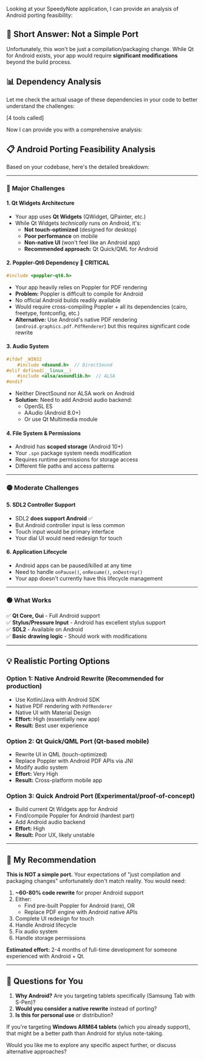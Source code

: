 Looking at your SpeedyNote application, I can provide an analysis of Android porting feasibility:

## 🔴 **Short Answer: Not a Simple Port**

Unfortunately, this won't be just a compilation/packaging change. While Qt for Android exists, your app would require **significant modifications** beyond the build process.

## 📊 **Dependency Analysis**

Let me check the actual usage of these dependencies in your code to better understand the challenges:

[4 tools called]

Now I can provide you with a comprehensive analysis:

## 📋 **Android Porting Feasibility Analysis**

Based on your codebase, here's the detailed breakdown:

---

### 🔴 **Major Challenges**

#### 1. **Qt Widgets Architecture**

- Your app uses **Qt Widgets** (QWidget, QPainter, etc.)
- While Qt Widgets *technically* runs on Android, it's:
  - **Not touch-optimized** (designed for desktop)
  - **Poor performance** on mobile
  - **Non-native UI** (won't feel like an Android app)
  - **Recommended approach:** Qt Quick/QML for Android

#### 2. **Poppler-Qt6 Dependency** 🚨 **CRITICAL**

```cpp
#include <poppler-qt6.h>
```

- Your app heavily relies on Poppler for PDF rendering
- **Problem:** Poppler is difficult to compile for Android
- No official Android builds readily available
- Would require cross-compiling Poppler + all its dependencies (cairo, freetype, fontconfig, etc.)
- **Alternative:** Use Android's native PDF rendering (`android.graphics.pdf.PdfRenderer`) but this requires significant code rewrite

#### 3. **Audio System**

```cpp
#ifdef _WIN32
    #include <dsound.h>  // DirectSound
#elif defined(__linux__)
    #include <alsa/asoundlib.h>  // ALSA
#endif
```

- Neither DirectSound nor ALSA work on Android
- **Solution:** Need to add Android audio backend:
  - OpenSL ES
  - AAudio (Android 8.0+)
  - Or use Qt Multimedia module

#### 4. **File System & Permissions**

- Android has **scoped storage** (Android 10+)
- Your `.spn` package system needs modification
- Requires runtime permissions for storage access
- Different file paths and access patterns

---

### 🟡 **Moderate Challenges**

#### 5. **SDL2 Controller Support**

- SDL2 **does support Android** ✅
- But Android controller input is less common
- Touch input would be primary interface
- Your dial UI would need redesign for touch

#### 6. **Application Lifecycle**

- Android apps can be paused/killed at any time
- Need to handle `onPause()`, `onResume()`, `onDestroy()`
- Your app doesn't currently have this lifecycle management

---

### 🟢 **What Works**

✅ **Qt Core, Gui** - Full Android support  
✅ **Stylus/Pressure Input** - Android has excellent stylus support  
✅ **SDL2** - Available on Android  
✅ **Basic drawing logic** - Should work with modifications

---

## 💡 **Realistic Porting Options**

### **Option 1: Native Android Rewrite** (Recommended for production)

- Use Kotlin/Java with Android SDK
- Native PDF rendering with `PdfRenderer`
- Native UI with Material Design
- **Effort:** High (essentially new app)
- **Result:** Best user experience

### **Option 2: Qt Quick/QML Port** (Qt-based mobile)

- Rewrite UI in QML (touch-optimized)
- Replace Poppler with Android PDF APIs via JNI
- Modify audio system
- **Effort:** Very High
- **Result:** Cross-platform mobile app

### **Option 3: Quick Android Port** (Experimental/proof-of-concept)

- Build current Qt Widgets app for Android
- Find/compile Poppler for Android (hardest part)
- Add Android audio backend
- **Effort:** High
- **Result:** Poor UX, likely unstable

---

## 🎯 **My Recommendation**

**This is NOT a simple port.** Your expectations of "just compilation and packaging changes" unfortunately don't match reality. You would need:

1. **~60-80% code rewrite** for proper Android support
2. Either:
   - Find pre-built Poppler for Android (rare), OR
   - Replace PDF engine with Android native APIs
3. Complete UI redesign for touch
4. Handle Android lifecycle
5. Fix audio system
6. Handle storage permissions

**Estimated effort:** 2-4 months of full-time development for someone experienced with Android + Qt.

---

## 🤔 **Questions for You**

1. **Why Android?** Are you targeting tablets specifically (Samsung Tab with S-Pen)?
2. **Would you consider a native rewrite** instead of porting?
3. **Is this for personal use** or distribution?

If you're targeting **Windows ARM64 tablets** (which you already support), that might be a better path than Android for stylus note-taking.

Would you like me to explore any specific aspect further, or discuss alternative approaches?
